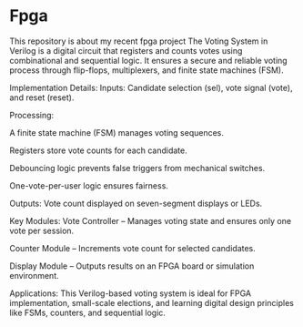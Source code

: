 # Fpga
This repository is about my recent fpga project
The Voting System in Verilog is a digital circuit that registers and counts votes using combinational and sequential logic. It ensures a secure and reliable voting process through flip-flops, multiplexers, and finite state machines (FSM).

Implementation Details:
Inputs: Candidate selection (sel), vote signal (vote), and reset (reset).

Processing:

A finite state machine (FSM) manages voting sequences.

Registers store vote counts for each candidate.

Debouncing logic prevents false triggers from mechanical switches.

One-vote-per-user logic ensures fairness.

Outputs: Vote count displayed on seven-segment displays or LEDs.

Key Modules:
Vote Controller – Manages voting state and ensures only one vote per session.

Counter Module – Increments vote count for selected candidates.

Display Module – Outputs results on an FPGA board or simulation environment.

Applications:
This Verilog-based voting system is ideal for FPGA implementation, small-scale elections, and learning digital design principles like FSMs, counters, and sequential logic.










